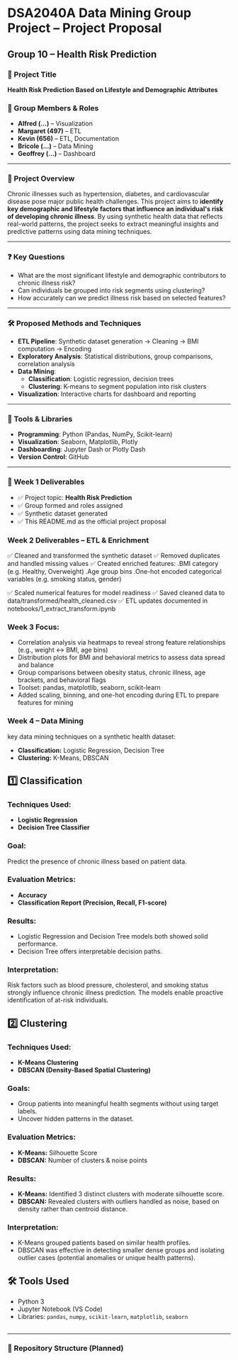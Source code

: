 # DSA2040A Data Mining Group Project – Project Proposal

## Group 10 – Health Risk Prediction

### 📌 Project Title
**Health Risk Prediction Based on Lifestyle and Demographic Attributes**

### 👥 Group Members & Roles
- **Alfred (...)** – Visualization
- **Margaret (497)** – ETL
- **Kevin (656)** – ETL, Documentation
- **Bricole (...)** – Data Mining
- **Geoffrey (...)** – Dashboard

---

### 🎯 Project Overview
Chronic illnesses such as hypertension, diabetes, and cardiovascular disease pose major public health challenges. This project aims to **identify key demographic and lifestyle factors that influence an individual's risk of developing chronic illness**. By using synthetic health data that reflects real-world patterns, the project seeks to extract meaningful insights and predictive patterns using data mining techniques.

---

### ❓ Key Questions
- What are the most significant lifestyle and demographic contributors to chronic illness risk?
- Can individuals be grouped into risk segments using clustering?
- How accurately can we predict illness risk based on selected features?

---

### 🛠️ Proposed Methods and Techniques

- **ETL Pipeline**: Synthetic dataset generation → Cleaning → BMI computation → Encoding
- **Exploratory Analysis**: Statistical distributions, group comparisons, correlation analysis
- **Data Mining**:
  - **Classification**: Logistic regression, decision trees
  - **Clustering**: K-means to segment population into risk clusters
- **Visualization**: Interactive charts for dashboard and reporting

---

### 🧰 Tools & Libraries

- **Programming**: Python (Pandas, NumPy, Scikit-learn)
- **Visualization**: Seaborn, Matplotlib, Plotly
- **Dashboarding**: Jupyter Dash or Plotly Dash
- **Version Control**: GitHub

---

### 📅 Week 1 Deliverables

- ✅ Project topic: **Health Risk Prediction**
- ✅ Group formed and roles assigned
- ✅ Synthetic dataset generated
- ✅ This README.md as the official project proposal

### Week 2 Deliverables – ETL & Enrichment
✅ Cleaned and transformed the synthetic dataset
✅ Removed duplicates and handled missing values
✅ Created enriched features:
  .BMI category (e.g. Healthy, Overweight)
  .Age group bins
  .One-hot encoded categorical variables (e.g. smoking status, gender)

✅ Scaled numerical features for model readiness
✅ Saved cleaned data to data/transformed/health_cleaned.csv
✅ ETL updates documented in notebooks/1_extract_transform.ipynb

### Week 3 Focus:

- Correlation analysis via heatmaps to reveal strong feature relationships (e.g., weight ↔ BMI, age bins)
- Distribution plots for BMI and behavioral metrics to assess data spread and balance
- Group comparisons between obesity status, chronic illness, age brackets, and behavioral flags
- Toolset: pandas, matplotlib, seaborn, scikit-learn
- Added scaling, binning, and one-hot encoding during ETL to prepare features for mining

### Week 4 – Data Mining 

key data mining techniques on a synthetic health dataset:

* **Classification:** Logistic Regression, Decision Tree
* **Clustering:** K-Means, DBSCAN


## 1️⃣ Classification

### Techniques Used:

* **Logistic Regression**
* **Decision Tree Classifier**

### Goal:

Predict the presence of chronic illness based on patient data.

### Evaluation Metrics:

* **Accuracy**
* **Classification Report (Precision, Recall, F1-score)**

### Results:

* Logistic Regression and Decision Tree models both showed solid performance.
* Decision Tree offers interpretable decision paths.

### Interpretation:

Risk factors such as blood pressure, cholesterol, and smoking status strongly influence chronic illness prediction. The models enable proactive identification of at-risk individuals.


## 2️⃣ Clustering

### Techniques Used:

* **K-Means Clustering**
* **DBSCAN (Density-Based Spatial Clustering)**

### Goals:

* Group patients into meaningful health segments without using target labels.
* Uncover hidden patterns in the dataset.

### Evaluation Metrics:

* **K-Means:** Silhouette Score
* **DBSCAN:** Number of clusters & noise points

### Results:

* **K-Means:** Identified 3 distinct clusters with moderate silhouette score.
* **DBSCAN:** Revealed clusters with outliers handled as noise, based on density rather than centroid distance.

### Interpretation:

* K-Means grouped patients based on similar health profiles.
* DBSCAN was effective in detecting smaller dense groups and isolating outlier cases (potential anomalies or unique health patterns).


## 🛠️ Tools Used

* Python 3
* Jupyter Notebook (VS Code)
* Libraries: `pandas`, `numpy`, `scikit-learn`, `matplotlib`, `seaborn`




##

---



### 📂 Repository Structure (Planned)

